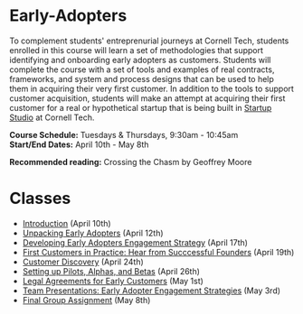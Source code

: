 # Early-Adopters
To complement students' entreprenurial journeys at Cornell Tech, students enrolled in this course will learn a set of methodologies that support identifying and onboarding early adopters as customers. Students will complete the course with a set of tools and examples of real contracts, frameworks, and system and process designs that can be used to help them in acquiring their very first customer. In addition to the tools to support customer acquisition, students will make an attempt at acquiring their first customer for a real or hypothetical startup that is being built in [Startup Studio](https://github.com/cornelltech/startup-studio/wiki) at Cornell Tech. 

**Course Schedule:** Tuesdays & Thursdays, 9:30am - 10:45am   
**Start/End Dates:** April 10th - May 8th

**Recommended reading:** Crossing the Chasm by Geoffrey Moore

# Classes
* [Introduction](https://github.com/cornelltech/Early-Adopters/wiki#april-10th-introduction-diffusion-of-innovation) (April 10th)
* [Unpacking Early Adopters](https://github.com/cornelltech/Early-Adopters/wiki#april-12th-unpacking-early-adopters) (April 12th)
* [Developing Early Adopters Engagement Strategy](https://github.com/cornelltech/Early-Adopters/wiki#april-24th-developing-early-adopters-engagement-strategy) (April 17th)
* [First Customers in Practice: Hear from Succcessful Founders](https://github.com/cornelltech/Early-Adopters/wiki#april-19th-first-customers-in-practice-hear-from-successful-founders) (April 19th)
* [Customer Discovery](https://github.com/cornelltech/Early-Adopters/wiki#april-17th-customer-discovery) (April 24th)
* [Setting up Pilots, Alphas, and Betas](https://github.com/cornelltech/Early-Adopters/wiki#april-26th-setting-up-pilots-alphas-and-betas) (April 26th)
* [Legal Agreements for Early Customers](https://github.com/cornelltech/Early-Adopters/wiki#may-1st-legal-agreements-for-early-customers) (May 1st)
* [Team Presentations: Early Adopter Engagement Strategies](https://github.com/cornelltech/Early-Adopters/wiki#may-3rd-team-presentations-early-adopter-engagement-strategies) (May 3rd)
* [Final Group Assignment](https://github.com/cornelltech/Early-Adopters/wiki#may-8th-introduction-final-group-assignment) (May 8th)
